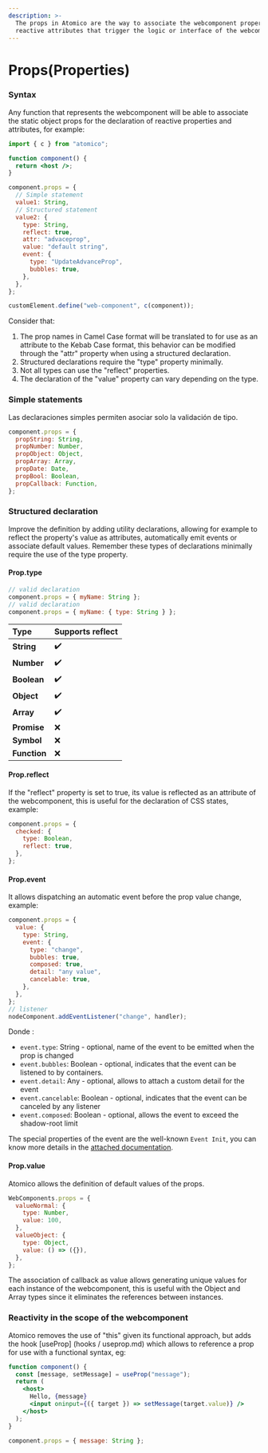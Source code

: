 ```yaml
---
description: >-
  The props in Atomico are the way to associate the webcomponent properties and
  reactive attributes that trigger the logic or interface of the webcomponent.
---
```


# Props\(Properties\)

### Syntax

Any function that represents the webcomponent will be able to associate the static object props for the declaration of reactive properties and attributes, for example:

```jsx
import { c } from "atomico";

function component() {
  return <host />;
}

component.props = {
  // Simple statement
  value1: String,
  // Structured statement
  value2: {
    type: String,
    reflect: true,
    attr: "advaceprop",
    value: "default string",
    event: {
      type: "UpdateAdvanceProp",
      bubbles: true,
    },
  },
};

customElement.define("web-component", c(component));
```

Consider that:

1. The prop names in Camel Case format will be translated to for use as an attribute to the Kebab Case format, this behavior can be modified through the "attr" property when using a structured declaration.
2. Structured declarations require the "type" property minimally.
3. Not all types can use the "reflect" properties.
4. The declaration of the "value" property can vary depending on the type.

### Simple statements

Las declaraciones simples permiten asociar solo la validación de tipo.

```javascript
component.props = {
  propString: String,
  propNumber: Number,
  propObject: Object,
  propArray: Array,
  propDate: Date,
  propBool: Boolean,
  propCallback: Function,
};
```

### Structured declaration

Improve the definition by adding utility declarations, allowing for example to reflect the property's value as attributes, automatically emit events or associate default values. Remember these types of declarations minimally require the use of the type property.

#### Prop.type

```javascript
// valid declaration
component.props = { myName: String };
// valid declaration
component.props = { myName: { type: String } };
```

| Type         | Supports reflect |
| :----------- | :--------------- |
| **String**   | ✔️               |
| **Number**   | ✔️               |
| **Boolean**  | ✔️               |
| **Object**   | ✔️               |
| **Array**    | ✔️               |
| **Promise**  | ❌               |
| **Symbol**   | ❌               |
| **Function** | ❌               |

#### Prop.reflect

If the "reflect" property is set to true, its value is reflected as an attribute of the webcomponent, this is useful for the declaration of CSS states, example:

```jsx
component.props = {
  checked: {
    type: Boolean,
    reflect: true,
  },
};
```

#### Prop.event

It allows dispatching an automatic event before the prop value change, example:

```javascript
component.props = {
  value: {
    type: String,
    event: {
      type: "change",
      bubbles: true,
      composed: true,
      detail: "any value",
      cancelable: true,
    },
  },
};
// listener
nodeComponent.addEventListener("change", handler);
```

Donde :

- `event.type`: String - optional, name of the event to be emitted when the prop is changed
- `event.bubbles`: Boolean - optional, indicates that the event can be listened to by containers.
- `event.detail`: Any - optional, allows to attach a custom detail for the event
- `event.cancelable`: Boolean - optional, indicates that the event can be canceled by any listener
- `event.composed`: Boolean - optional, allows the event to exceed the shadow-root limit

The special properties of the event are the well-known `Event Init`, you can know more details in the [attached documentation](https://developer.mozilla.org/en-US/docs/Web/API/Event/Event).

#### Prop.value

Atomico allows the definition of default values of the props.

```javascript
WebComponents.props = {
  valueNormal: {
    type: Number,
    value: 100,
  },
  valueObject: {
    type: Object,
    value: () => ({}),
  },
};
```

The association of callback as value allows generating unique values for each instance of the webcomponent, this is useful with the Object and Array types since it eliminates the references between instances.

### Reactivity in the scope of the webcomponent

Atomico removes the use of "this" given its functional approach, but adds the hook [useProp] (hooks / useprop.md) which allows to reference a prop for use with a functional syntax, eg:

```jsx
function component() {
  const [message, setMessage] = useProp("message");
  return (
    <host>
      Hello, {message}
      <input oninput={({ target }) => setMessage(target.value)} />
    </host>
  );
}

component.props = { message: String };
```
